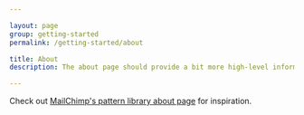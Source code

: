```yaml
---

layout: page
group: getting-started
permalink: /getting-started/about

title: About
description: The about page should provide a bit more high-level information about the system, who's behind it, its back story, and any other info that's helpful to lay out.

---
```


Check out [MailChimp's pattern library about page](http://ux.mailchimp.com/patterns/about) for inspiration.

